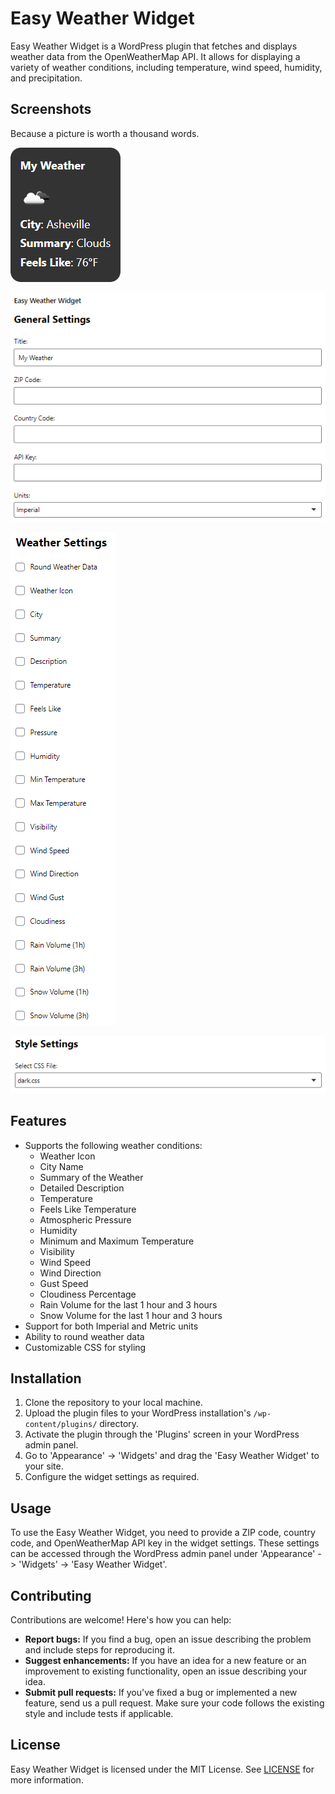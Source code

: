 # Easy Weather Widget

Easy Weather Widget is a WordPress plugin that fetches and displays weather data from the OpenWeatherMap API. It allows for displaying a variety of weather conditions, including temperature, wind speed, humidity, and precipitation.

## Screenshots

Because a picture is worth a thousand words.

![Widget](/screenshots/widget.png)

![Widget Settings](/screenshots/general-settings.png)

![Widget Settings](/screenshots/weather-settings.png)

![Widget Settings](/screenshots/style-settings.png)

## Features

- Supports the following weather conditions:
  - Weather Icon
  - City Name
  - Summary of the Weather
  - Detailed Description
  - Temperature
  - Feels Like Temperature
  - Atmospheric Pressure
  - Humidity
  - Minimum and Maximum Temperature
  - Visibility
  - Wind Speed
  - Wind Direction
  - Gust Speed
  - Cloudiness Percentage
  - Rain Volume for the last 1 hour and 3 hours
  - Snow Volume for the last 1 hour and 3 hours
- Support for both Imperial and Metric units
- Ability to round weather data
- Customizable CSS for styling

## Installation

1. Clone the repository to your local machine.
2. Upload the plugin files to your WordPress installation's `/wp-content/plugins/` directory.
3. Activate the plugin through the 'Plugins' screen in your WordPress admin panel.
4. Go to 'Appearance' -> 'Widgets' and drag the 'Easy Weather Widget' to your site.
5. Configure the widget settings as required.

## Usage

To use the Easy Weather Widget, you need to provide a ZIP code, country code, and OpenWeatherMap API key in the widget settings. These settings can be accessed through the WordPress admin panel under 'Appearance' -> 'Widgets' -> 'Easy Weather Widget'.

## Contributing

Contributions are welcome! Here's how you can help:

- **Report bugs:** If you find a bug, open an issue describing the problem and include steps for reproducing it.
- **Suggest enhancements:** If you have an idea for a new feature or an improvement to existing functionality, open an issue describing your idea.
- **Submit pull requests:** If you've fixed a bug or implemented a new feature, send us a pull request. Make sure your code follows the existing style and include tests if applicable.

## License

Easy Weather Widget is licensed under the MIT License. See [LICENSE](LICENSE) for more information.
